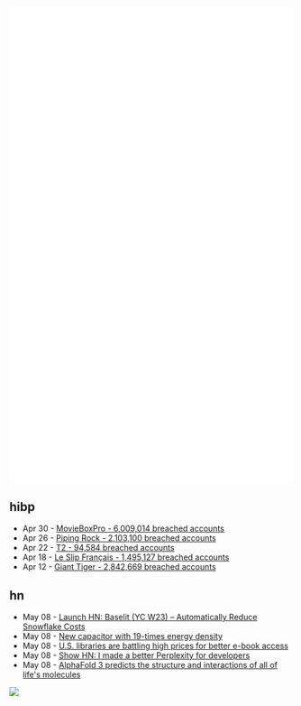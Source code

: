 ![Metrics](https://raw.githubusercontent.com/phixion/phixion/master/metrics.svg)

## hibp

<!--
for https://github.com/phixion/phixion/blob/main/.github/workflows/feeds.yml
-->
<!--START_SECTION:haveibeenpwnd-->
- Apr 30 - [MovieBoxPro - 6,009,014 breached accounts](https://haveibeenpwned.com/PwnedWebsites#MovieBoxPro)
- Apr 26 - [Piping Rock - 2,103,100 breached accounts](https://haveibeenpwned.com/PwnedWebsites#PipingRock)
- Apr 22 - [T2 - 94,584 breached accounts](https://haveibeenpwned.com/PwnedWebsites#T2)
- Apr 18 - [Le Slip Français - 1,495,127 breached accounts](https://haveibeenpwned.com/PwnedWebsites#LeSlipFrancais)
- Apr 12 - [Giant Tiger - 2,842,669 breached accounts](https://haveibeenpwned.com/PwnedWebsites#GiantTiger)
<!--END_SECTION:haveibeenpwnd-->

## hn

<!--
for https://github.com/phixion/phixion/blob/main/.github/workflows/feeds.yml
-->
<!--START_SECTION:hn-->
- May 08 - [Launch HN: Baselit (YC W23) – Automatically Reduce Snowflake Costs](https://news.ycombinator.com/item?id=40299556)
- May 08 - [New capacitor with 19-times energy density](https://www.livescience.com/technology/electronics/ev-batteries-could-last-much-longer-thanks-to-new-capacitor-with-19-times-power-density-that-scientists-created-by-mistake)
- May 08 - [U.S. libraries are battling high prices for better e-book access](https://www.axios.com/2024/05/06/library-librarians-e-books-license-policies)
- May 08 - [Show HN: I made a better Perplexity for developers](https://devv.ai)
- May 08 - [AlphaFold 3 predicts the structure and interactions of all of life's molecules](https://blog.google/technology/ai/google-deepmind-isomorphic-alphafold-3-ai-model/)
<!--END_SECTION:hn-->

<!--
for https://yhype.me
-->
![](https://hit.yhype.me/github/profile?user_id=13013670)
